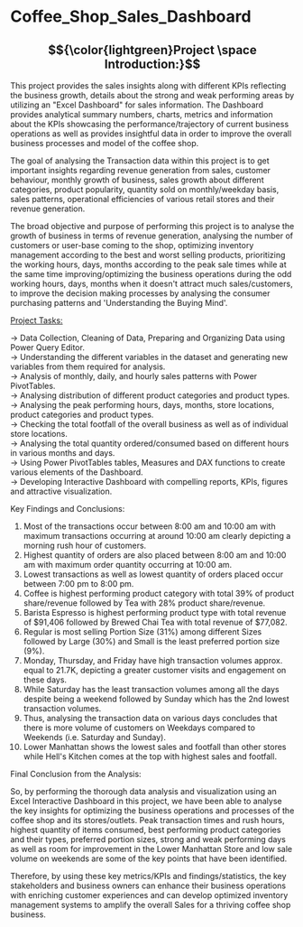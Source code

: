 # Coffee_Shop_Sales_Dashboard

## $${\color{lightgreen}Project \space Introduction:}$$ 

This project provides the sales insights along with different KPIs reflecting the business growth, details about the strong and weak performing areas by utilizing an "Excel Dashboard" for sales information. The Dashboard provides analytical summary numbers, charts, metrics and information about the KPIs showcasing the performance/trajectory of current business operations as well as provides insightful data in order to improve the overall business processes and model of the coffee shop.

The goal of analysing the Transaction data within this project is to get important insights regarding revenue generation from sales, customer behaviour, monthly growth of business, sales growth about different categories, product popularity, quantity sold on monthly/weekday basis, sales patterns, operational efficiencies of various retail stores and their revenue generation.

The broad objective and purpose of performing this project is to analyse the growth of business in terms of revenue generation, analysing the number of customers or user-base coming to the shop, optimizing inventory management according to the best and worst selling products, prioritizing the working hours, days, months according to the peak sale times while at the same time improving/optimizing the business operations during the odd working hours, days, months when it doesn't attract much sales/customers, to improve the decision making processes by analysing the consumer purchasing patterns and 'Understanding the Buying Mind'.

<u>Project Tasks:</u>

-> Data Collection, Cleaning of Data, Preparing and Organizing Data using Power Query Editor.<br>
-> Understanding the different variables in the dataset and generating new variables from them required for analysis.<br>
-> Analysis of monthly, daily, and hourly sales patterns with Power PivotTables.<br>
-> Analysing distribution of different product categories and product types.<br>
-> Analysing the peak performing hours, days, months, store locations, product categories and product types.<br>
-> Checking the total footfall of the overall business as well as of individual store locations.<br>
-> Analysing the total quantity ordered/consumed based on different hours in various months and days.<br>
-> Using Power PivotTables tables, Measures and DAX functions to create various elements of the Dashboard.<br>
-> Developing Interactive Dashboard with compelling reports, KPIs, figures and attractive visualization.

Key Findings and Conclusions:

1. Most of the transactions occur between 8:00 am and 10:00 am with maximum transactions occurring at around 10:00 am clearly depicting a morning rush hour of customers.
2. Highest quantity of orders are also placed between 8:00 am and 10:00 am with maximum order quantity occurring at 10:00 am.
3. Lowest transactions as well as lowest quantity of orders placed occur between 7:00 pm to 8:00 pm.
4. Coffee is highest performing product category with total 39% of product share/revenue followed by Tea with 28% product share/revenue.
5. Barista Espresso is highest performing product type with total revenue of $91,406 followed by Brewed Chai Tea with total revenue of $77,082.
6. Regular is most selling Portion Size (31%) among different Sizes followed by Large (30%) and Small is the least preferred portion size (9%).
7. Monday, Thursday, and Friday have high transaction volumes approx. equal to 21.7K, depicting a greater customer visits and engagement on these days.
8. While Saturday has the least transaction volumes among all the days despite being a weekend followed by Sunday which has the 2nd lowest transaction volumes.
9. Thus, analysing the transaction data on various days concludes that there is more volume of customers on Weekdays compared to Weekends (i.e. Saturday and Sunday).
10. Lower Manhattan shows the lowest sales and footfall than other stores while Hell's Kitchen comes at the top with highest sales and footfall.

Final Conclusion from the Analysis:

So, by performing the thorough data analysis and visualization using an Excel Interactive Dashboard in this project, we have been able to analyse the key insights for optimizing the business operations and processes of the coffee shop and its stores/outlets. Peak transaction times and rush hours, highest quantity of items consumed, best performing product categories and their types, preferred portion sizes, strong and weak performing days as well as room for improvement in the Lower Manhattan Store and low sale volume on weekends are some of the key points that have been identified.

Therefore, by using these key metrics/KPIs and findings/statistics, the key stakeholders and business owners can enhance their business operations with enriching customer experiences and can develop optimized inventory management systems to amplify the overall Sales for a thriving coffee shop business.
